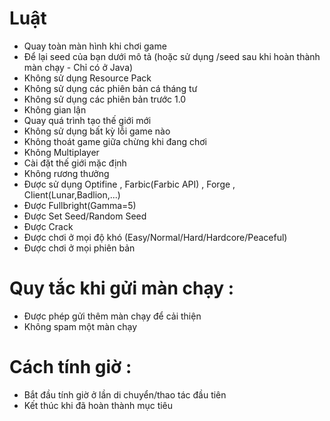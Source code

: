 
# Luật
- Quay toàn màn hình khi chơi game
- Để lại seed của bạn dưới mô tả (hoặc sử dụng /seed sau khi hoàn thành màn chạy - Chỉ có ở Java)
- Không sử dụng Resource Pack
- Không sử dụng các phiên bản cá tháng tư
- Không sử dụng các phiên bản trước 1.0
- Không gian lận 
- Quay quá trình tạo thế giới mới
- Không sử dụng bất kỳ lỗi game nào
- Không thoát game giữa chừng khi đang chơi
- Không Multiplayer
- Cài đặt thế giới mặc định
- Không rương thưởng
- Được sử dụng Optifine , Farbic(Farbic API) , Forge , Client(Lunar,Badlion,...)
- Được Fullbright(Gamma=5)
- Được Set Seed/Random Seed
- Được Crack
- Được chơi ở mọi độ khó (Easy/Normal/Hard/Hardcore/Peaceful)
- Được chơi ở mọi phiên bản
# Quy tắc khi gửi màn chạy : 
- Được phép gửi thêm màn chạy để cải thiện
- Không spam một màn chạy
# Cách tính giờ : 
- Bắt đầu tính giờ ở lần di chuyển/thao tác đầu tiên
- Kết thúc khi đã hoàn thành mục tiêu

